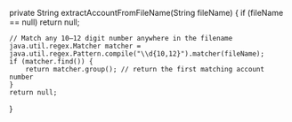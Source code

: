 private String extractAccountFromFileName(String fileName) {
    if (fileName == null) return null;

    // Match any 10–12 digit number anywhere in the filename
    java.util.regex.Matcher matcher = java.util.regex.Pattern.compile("\\d{10,12}").matcher(fileName);
    if (matcher.find()) {
        return matcher.group(); // return the first matching account number
    }
    return null;
}
